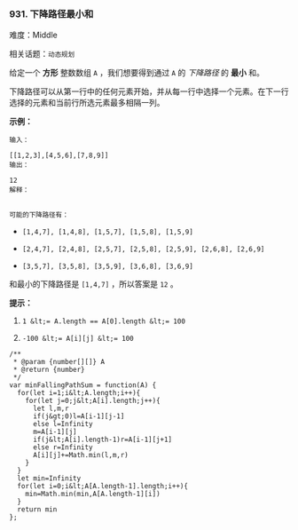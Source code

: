 ### 931. 下降路径最小和

难度：Middle

相关话题：`动态规划`

给定一个 **方形** 整数数组 `A` ，我们想要得到通过  `A`  的 *下降路径* 的 **最小** 和。



下降路径可以从第一行中的任何元素开始，并从每一行中选择一个元素。在下一行选择的元素和当前行所选元素最多相隔一列。







 **示例：** 





```
输入：

[[1,2,3],[4,5,6],[7,8,9]]
输出：

12
解释：


可能的下降路径有：

```



*  `[1,4,7], [1,4,8], [1,5,7], [1,5,8], [1,5,9]` 

*  `[2,4,7], [2,4,8], [2,5,7], [2,5,8], [2,5,9], [2,6,8], [2,6,9]` 

*  `[3,5,7], [3,5,8], [3,5,9], [3,6,8], [3,6,9]` 





和最小的下降路径是 `[1,4,7]` ，所以答案是 `12` 。







 **提示：** 





1.  `1 &lt;= A.length == A[0].length &lt;= 100` 

2.  `-100 &lt;= A[i][j] &lt;= 100` 






```
/**
 * @param {number[][]} A
 * @return {number}
 */
var minFallingPathSum = function(A) {
  for(let i=1;i&lt;A.length;i++){
    for(let j=0;j&lt;A[i].length;j++){
      let l,m,r
      if(j&gt;0)l=A[i-1][j-1]
      else l=Infinity
      m=A[i-1][j]
      if(j&lt;A[i].length-1)r=A[i-1][j+1]
      else r=Infinity
      A[i][j]+=Math.min(l,m,r)
    }
  }
  let min=Infinity
  for(let i=0;i&lt;A[A.length-1].length;i++){
    min=Math.min(min,A[A.length-1][i])
  }
  return min
};



```
